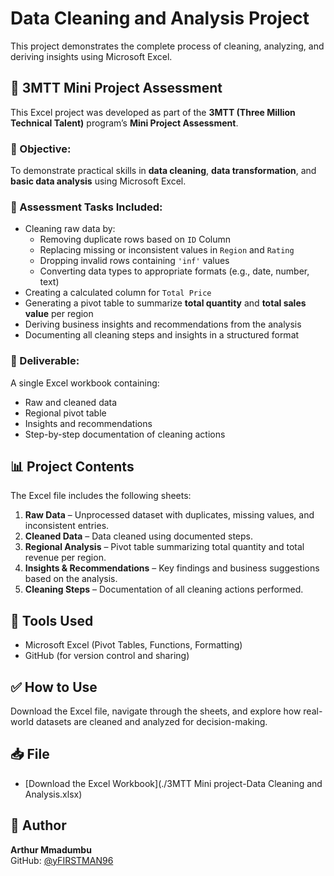 # Data Cleaning and Analysis Project

This project demonstrates the complete process of cleaning, analyzing, and deriving insights using Microsoft Excel.

## 🧪 3MTT Mini Project Assessment

This Excel project was developed as part of the **3MTT (Three Million Technical Talent)** program’s **Mini Project Assessment**.

### 🎯 Objective:
To demonstrate practical skills in **data cleaning**, **data transformation**, and **basic data analysis** using Microsoft Excel.

### 📌 Assessment Tasks Included:
- Cleaning raw data by:
  - Removing duplicate rows based on `ID` Column
  - Replacing missing or inconsistent values in `Region` and `Rating`
  - Dropping invalid rows containing `'inf'` values
  - Converting data types to appropriate formats (e.g., date, number, text)
- Creating a calculated column for `Total Price`
- Generating a pivot table to summarize **total quantity** and **total sales value** per region
- Deriving business insights and recommendations from the analysis
- Documenting all cleaning steps and insights in a structured format

### 📁 Deliverable:
A single Excel workbook containing:
- Raw and cleaned data
- Regional pivot table
- Insights and recommendations
- Step-by-step documentation of cleaning actions

## 📊 Project Contents

The Excel file includes the following sheets:

1. **Raw Data** – Unprocessed dataset with duplicates, missing values, and inconsistent entries.
2. **Cleaned Data** – Data cleaned using documented steps.
3. **Regional Analysis** – Pivot table summarizing total quantity and total revenue per region.
4. **Insights & Recommendations** – Key findings and business suggestions based on the analysis.
5. **Cleaning Steps** – Documentation of all cleaning actions performed.

## 🔧 Tools Used
- Microsoft Excel (Pivot Tables, Functions, Formatting)
- GitHub (for version control and sharing)

## ✅ How to Use
Download the Excel file, navigate through the sheets, and explore how real-world datasets are cleaned and analyzed for decision-making.

## 📥 File
- [Download the Excel Workbook](./3MTT Mini project-Data Cleaning and Analysis.xlsx) 

## 📌 Author
**Arthur Mmadumbu**  
GitHub: [@yFIRSTMAN96](https://github.com/firstman96)
